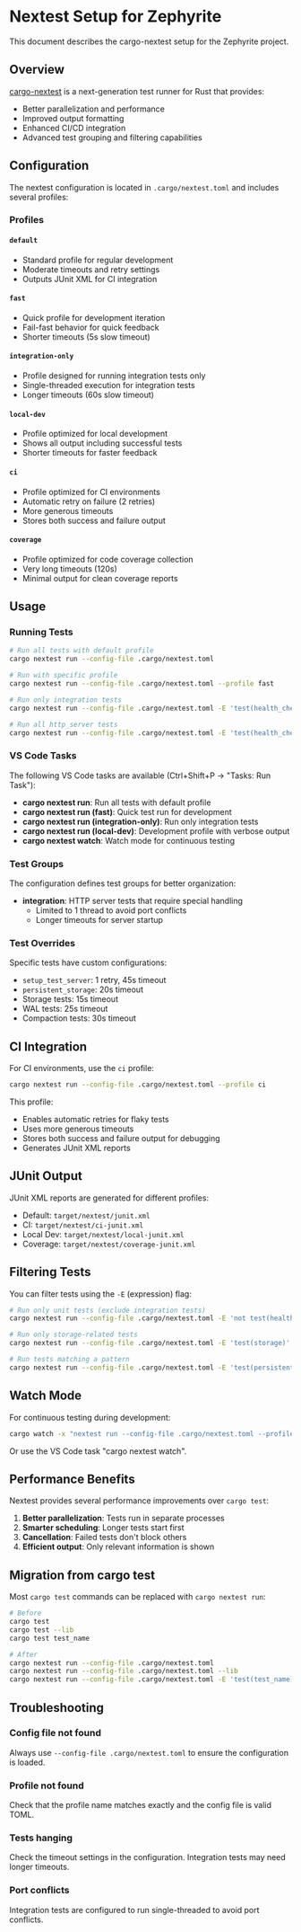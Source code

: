 # Nextest Setup for Zephyrite

This document describes the cargo-nextest setup for the Zephyrite project.

## Overview

[cargo-nextest](https://nexte.st/) is a next-generation test runner for Rust that provides:

- Better parallelization and performance
- Improved output formatting
- Enhanced CI/CD integration
- Advanced test grouping and filtering capabilities

## Configuration

The nextest configuration is located in `.cargo/nextest.toml` and includes several profiles:

### Profiles

#### `default`

- Standard profile for regular development
- Moderate timeouts and retry settings
- Outputs JUnit XML for CI integration

#### `fast`

- Quick profile for development iteration
- Fail-fast behavior for quick feedback
- Shorter timeouts (5s slow timeout)

#### `integration-only`

- Profile designed for running integration tests only
- Single-threaded execution for integration tests
- Longer timeouts (60s slow timeout)

#### `local-dev`

- Profile optimized for local development
- Shows all output including successful tests
- Shorter timeouts for faster feedback

#### `ci`

- Profile optimized for CI environments
- Automatic retry on failure (2 retries)
- More generous timeouts
- Stores both success and failure output

#### `coverage`

- Profile optimized for code coverage collection
- Very long timeouts (120s)
- Minimal output for clean coverage reports

## Usage

### Running Tests

```bash
# Run all tests with default profile
cargo nextest run --config-file .cargo/nextest.toml

# Run with specific profile
cargo nextest run --config-file .cargo/nextest.toml --profile fast

# Run only integration tests
cargo nextest run --config-file .cargo/nextest.toml -E 'test(health_check_works)'

# Run all http_server tests
cargo nextest run --config-file .cargo/nextest.toml -E 'test(health_check) or test(put_and_get) or test(delete_)'
```

### VS Code Tasks

The following VS Code tasks are available (Ctrl+Shift+P → "Tasks: Run Task"):

- **cargo nextest run**: Run all tests with default profile
- **cargo nextest run (fast)**: Quick test run for development
- **cargo nextest run (integration-only)**: Run only integration tests
- **cargo nextest run (local-dev)**: Development profile with verbose output
- **cargo nextest watch**: Watch mode for continuous testing

### Test Groups

The configuration defines test groups for better organization:

- **integration**: HTTP server tests that require special handling
  - Limited to 1 thread to avoid port conflicts
  - Longer timeouts for server startup

### Test Overrides

Specific tests have custom configurations:

- `setup_test_server`: 1 retry, 45s timeout
- `persistent_storage`: 20s timeout
- Storage tests: 15s timeout
- WAL tests: 25s timeout
- Compaction tests: 30s timeout

## CI Integration

For CI environments, use the `ci` profile:

```bash
cargo nextest run --config-file .cargo/nextest.toml --profile ci
```

This profile:

- Enables automatic retries for flaky tests
- Uses more generous timeouts
- Stores both success and failure output for debugging
- Generates JUnit XML reports

## JUnit Output

JUnit XML reports are generated for different profiles:

- Default: `target/nextest/junit.xml`
- CI: `target/nextest/ci-junit.xml`
- Local Dev: `target/nextest/local-junit.xml`
- Coverage: `target/nextest/coverage-junit.xml`

## Filtering Tests

You can filter tests using the `-E` (expression) flag:

```bash
# Run only unit tests (exclude integration tests)
cargo nextest run --config-file .cargo/nextest.toml -E 'not test(health_check)'

# Run only storage-related tests
cargo nextest run --config-file .cargo/nextest.toml -E 'test(storage)'

# Run tests matching a pattern
cargo nextest run --config-file .cargo/nextest.toml -E 'test(persistent)'
```

## Watch Mode

For continuous testing during development:

```bash
cargo watch -x "nextest run --config-file .cargo/nextest.toml --profile local-dev"
```

Or use the VS Code task "cargo nextest watch".

## Performance Benefits

Nextest provides several performance improvements over `cargo test`:

1. **Better parallelization**: Tests run in separate processes
2. **Smarter scheduling**: Longer tests start first
3. **Cancellation**: Failed tests don't block others
4. **Efficient output**: Only relevant information is shown

## Migration from cargo test

Most `cargo test` commands can be replaced with `cargo nextest run`:

```bash
# Before
cargo test
cargo test --lib
cargo test test_name

# After
cargo nextest run --config-file .cargo/nextest.toml
cargo nextest run --config-file .cargo/nextest.toml --lib
cargo nextest run --config-file .cargo/nextest.toml -E 'test(test_name)'
```

## Troubleshooting

### Config file not found

Always use `--config-file .cargo/nextest.toml` to ensure the configuration is loaded.

### Profile not found

Check that the profile name matches exactly and the config file is valid TOML.

### Tests hanging

Check the timeout settings in the configuration. Integration tests may need longer timeouts.

### Port conflicts

Integration tests are configured to run single-threaded to avoid port conflicts.
